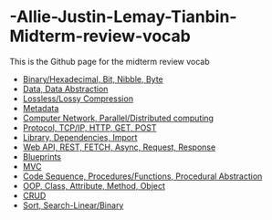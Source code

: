 # -Allie-Justin-Lemay-Tianbin-Midterm-review-vocab
This is the Github page for the midterm review vocab
* <a href="https://github.com/TheRadRabbidRabbit/Team-Lovelace/commits?author=xiaoa0">Binary/Hexadecimal, Bit, Nibble, Byte</a>
* <a href="https://github.com/TheRadRabbidRabbit/Team-Lovelace/commits?author=xiaoa0">Data, Data Abstraction</a>
* <a href="https://github.com/TheRadRabbidRabbit/Team-Lovelace/commits?author=xiaoa0">Lossless/Lossy Compression</a>
* <a href="https://github.com/TheRadRabbidRabbit/Team-Lovelace/commits?author=xiaoa0">Metadata</a>
* <a href="https://github.com/TheRadRabbidRabbit/Team-Lovelace/commits?author=xiaoa0">Computer Network, Parallel/Distributed computing</a>
* <a href="https://github.com/TheRadRabbidRabbit/Team-Lovelace/commits?author=xiaoa0">Protocol, TCP/IP, HTTP, GET, POST</a>
* <a href="https://github.com/TheRadRabbidRabbit/Team-Lovelace/commits?author=xiaoa0">Library, Dependencies, Import</a>
* <a href="https://github.com/TheRadRabbidRabbit/Team-Lovelace/commits?author=xiaoa0">Web API, REST, FETCH, Async, Request, Response</a>
* <a href="https://github.com/TheRadRabbidRabbit/Team-Lovelace/commits?author=xiaoa0">Blueprints</a>
* <a href="https://github.com/TheRadRabbidRabbit/Team-Lovelace/commits?author=xiaoa0">MVC</a>
* <a href="https://github.com/TheRadRabbidRabbit/Team-Lovelace/commits?author=xiaoa0">Code Sequence, Procedures/Functions, Procedural Abstraction</a>
* <a href="https://github.com/TheRadRabbidRabbit/Team-Lovelace/commits?author=xiaoa0">OOP, Class, Attribute, Method, Object</a>
* <a href="https://github.com/TheRadRabbidRabbit/Team-Lovelace/commits?author=xiaoa0">CRUD</a>
* <a href="https://github.com/TheRadRabbidRabbit/Team-Lovelace/commits?author=xiaoa0">Sort, Search-Linear/Binary</a>
